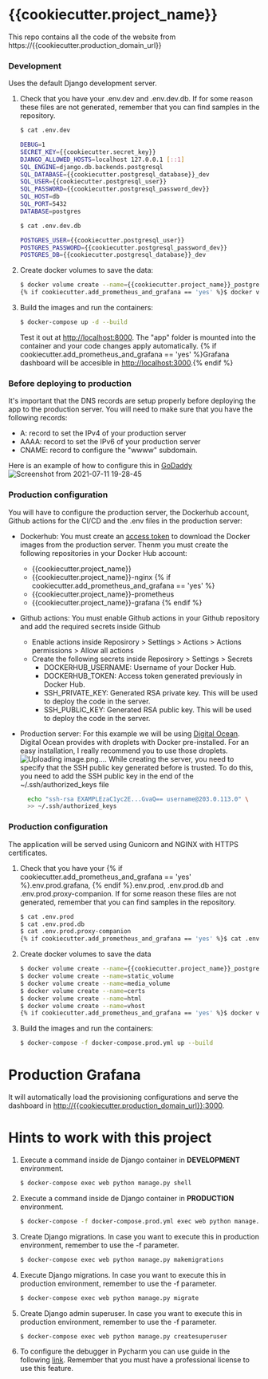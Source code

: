 # {{cookiecutter.project_name}}

This repo contains all the code of the website from https://{{cookiecutter.production_domain_url}}

### Development

Uses the default Django development server.

1. Check that you have your .env.dev and .env.dev.db.  If for some reason these files are not generated, remember that you can find samples in the repository.
   ```sh
   $ cat .env.dev
   
   DEBUG=1
   SECRET_KEY={{cookiecutter.secret_key}}
   DJANGO_ALLOWED_HOSTS=localhost 127.0.0.1 [::1]
   SQL_ENGINE=django.db.backends.postgresql
   SQL_DATABASE={{cookiecutter.postgresql_database}}_dev
   SQL_USER={{cookiecutter.postgresql_user}}
   SQL_PASSWORD={{cookiecutter.postgresql_password_dev}}
   SQL_HOST=db
   SQL_PORT=5432
   DATABASE=postgres
   
   $ cat .env.dev.db

   POSTGRES_USER={{cookiecutter.postgresql_user}}
   POSTGRES_PASSWORD={{cookiecutter.postgresql_password_dev}}
   POSTGRES_DB={{cookiecutter.postgresql_database}}_dev
    ```

2. Create docker volumes to save the data:
    ```sh
    $ docker volume create --name={{cookiecutter.project_name}}_postgres_data_dev
    {% if cookiecutter.add_prometheus_and_grafana == 'yes' %}$ docker volume create --name={{cookiecutter.project_name}}_grafana{% endif %}
    ```

3. Build the images and run the containers:

    ```sh
    $ docker-compose up -d --build
    ```

    Test it out at [http://localhost:8000](http://localhost:8000). The "app" folder is mounted into the container and your code changes apply automatically.
    {% if cookiecutter.add_prometheus_and_grafana == 'yes' %}Grafana dashboard will be accesible in [http://localhost:3000](http://localhost:3000).{% endif %}

### Before deploying to production
It's important that the DNS records are setup properly before deploying the app to the production server. You will need to make sure that you have the following records:
- A: record to set the IPv4 of your production server
- AAAA: record to set the IPv6 of your production server
- CNAME: record to configure the "wwww" subdomain.

Here is an example of how to configure this in [GoDaddy](https://godaddy.com/)
![Screenshot from 2021-07-11 19-28-45](https://user-images.githubusercontent.com/17761956/125204570-40738000-e27e-11eb-81a4-7a495949af73.png)


### Production configuration

You will have to configure the production server, the Dockerhub account, Github actions for the CI/CD and the .env files in the production server:

* Dockerhub: You must create an [access token](https://docs.docker.com/docker-hub/access-tokens/) to download the Docker images from the production server. Thenm you must create the following repositories in your Docker Hub account:
  * {{cookiecutter.project_name}}
  * {{cookiecutter.project_name}}-nginx
{% if cookiecutter.add_prometheus_and_grafana == 'yes' %}
  * {{cookiecutter.project_name}}-prometheus
  * {{cookiecutter.project_name}}-grafana
{% endif %}

* Github actions: You must enable Github actions in your Github repository and add the required secrets inside Github
  * Enable actions inside Reposirory > Settings > Actions > Actions permissions > Allow all actions
  * Create the following secrets inside Reposirory > Settings > Secrets
    * DOCKERHUB_USERNAME: Username of your Docker Hub.
    * DOCKERHUB_TOKEN: Access token generated previously in Docker Hub.
    * SSH_PRIVATE_KEY: Generated RSA private key. This will be used to deploy the code in the server.
    * SSH_PUBLIC_KEY: Generated RSA public key. This will be used to deploy the code in the server.
 * Production server: For this example we will be using [Digital Ocean](https://www.digitalocean.com/). Digital Ocean provides with droplets with Docker pre-installed. For an easy installation, I really recommend you to use those droplets. ![Uploading image.png…](). While creating the server, you need to specify that the SSH public key generated before is trusted. To do this, you need to add the SSH public key in the end of the ~/.ssh/authorized_keys file

    ```sh
      echo "ssh-rsa EXAMPLEzaC1yc2E...GvaQ== username@203.0.113.0" \
      >> ~/.ssh/authorized_keys
    ```


### Production configuration

The application will be served using Gunicorn and NGINX with HTTPS certificates.

1. Check that you have your {% if cookiecutter.add_prometheus_and_grafana == 'yes' %}.env.prod.grafana, {% endif %}.env.prod, .env.prod.db and .env.prod.proxy-companion. If for some reason these files are not generated, remember that you can find samples in the repository.
    ```sh
    $ cat .env.prod
    $ cat .env.prod.db
    $ cat .env.prod.proxy-companion
    {% if cookiecutter.add_prometheus_and_grafana == 'yes' %}$ cat .env.prod.grafana{% endif %}
    ```
2. Create docker volumes to save the data
    ```sh
    $ docker volume create --name={{cookiecutter.project_name}}_postgres_data
    $ docker volume create --name=static_volume
    $ docker volume create --name=media_volume
    $ docker volume create --name=certs
    $ docker volume create --name=html
    $ docker volume create --name=vhost
    {% if cookiecutter.add_prometheus_and_grafana == 'yes' %}$ docker volume create --name={{cookiecutter.project_name}}_grafana{% endif %}
    ```
3. Build the images and run the containers:

    ```sh
    $ docker-compose -f docker-compose.prod.yml up --build
    ```
# Production Grafana
It will automatically load the provisioning configurations and serve the dashboard in [http://{{cookiecutter.production_domain_url}}:3000](http://{{cookiecutter.production_domain_url}}:3000).


# Hints to work with this project

1. Execute a command inside de Django container in **DEVELOPMENT** environment.
    ```sh
    $ docker-compose exec web python manage.py shell
    ```
2. Execute a command inside de Django container in **PRODUCTION** environment.
    ```sh
    $ docker-compose -f docker-compose.prod.yml exec web python manage.py shell
    ```
3. Create Django migrations. In case you want to execute this in production environment, remember to use the -f parameter.
    ```sh
    $ docker-compose exec web python manage.py makemigrations
    ```
4. Execute Django migrations. In case you want to execute this in production environment, remember to use the -f parameter.
    ```sh
    $ docker-compose exec web python manage.py migrate
    ```
   
5. Create Django admin superuser. In case you want to execute this in production environment, remember to use the -f parameter.
    ```sh
    $ docker-compose exec web python manage.py createsuperuser
    ```
6. To configure the debugger in Pycharm you can use guide in the following [link](https://testdriven.io/blog/django-debugging-pycharm/#:~:text=To%20do%20so%2C%20open%20PyCharm,create%20a%20new%20Docker%20configuration.). Remember that you must have a professional license to use this feature.
